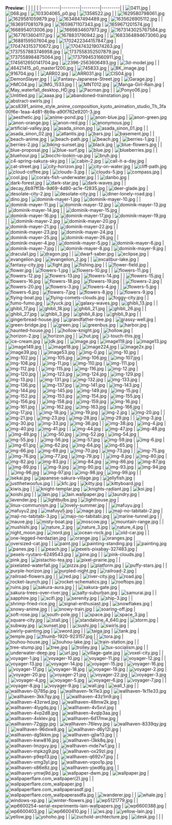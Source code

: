 **Preview:**
|  |  |  |  |
|---------|---------|---------|---------|
| ![0411.jpg](https://raw.githubusercontent.com/sansroot/wallpapers/master/0411.jpg) | ![068.jpg](https://raw.githubusercontent.com/sansroot/wallpapers/master/068.jpg) | ![103304065_p0.jpg](https://raw.githubusercontent.com/sansroot/wallpapers/master/103304065_p0.jpg) | ![1358522.jpg](https://raw.githubusercontent.com/sansroot/wallpapers/master/1358522.jpg) |
| ![1629580798061.jpg](https://raw.githubusercontent.com/sansroot/wallpapers/master/1629580798061.jpg) | ![1629581059879.jpg](https://raw.githubusercontent.com/sansroot/wallpapers/master/1629581059879.jpg) | ![1634847494489.jpg](https://raw.githubusercontent.com/sansroot/wallpapers/master/1634847494489.jpg) | ![1635626905112.jpg](https://raw.githubusercontent.com/sansroot/wallpapers/master/1635626905112.jpg) |
| ![1636917081079.jpg](https://raw.githubusercontent.com/sansroot/wallpapers/master/1636917081079.jpg) | ![1659671107343.jpg](https://raw.githubusercontent.com/sansroot/wallpapers/master/1659671107343.jpg) | ![1659671201574.jpg](https://raw.githubusercontent.com/sansroot/wallpapers/master/1659671201574.jpg) | ![1668954013006.jpg](https://raw.githubusercontent.com/sansroot/wallpapers/master/1668954013006.jpg) |
| ![1669834607973.jpg](https://raw.githubusercontent.com/sansroot/wallpapers/master/1669834607973.jpg) | ![1673143025767584.jpg](https://raw.githubusercontent.com/sansroot/wallpapers/master/1673143025767584.jpg) | ![1677613604117.jpg](https://raw.githubusercontent.com/sansroot/wallpapers/master/1677613604117.jpg) | ![1678831790942.jpg](https://raw.githubusercontent.com/sansroot/wallpapers/master/1678831790942.jpg) |
| ![1683364894673060.jpg](https://raw.githubusercontent.com/sansroot/wallpapers/master/1683364894673060.jpg) | ![1688159507604.jpg](https://raw.githubusercontent.com/sansroot/wallpapers/master/1688159507604.jpg) | ![1702422344157847.jpg](https://raw.githubusercontent.com/sansroot/wallpapers/master/1702422344157847.jpg) | ![1704743153710672.jpg](https://raw.githubusercontent.com/sansroot/wallpapers/master/1704743153710672.jpg) |
| ![1704743219074263.jpg](https://raw.githubusercontent.com/sansroot/wallpapers/master/1704743219074263.jpg) | ![1737557883746958.jpg](https://raw.githubusercontent.com/sansroot/wallpapers/master/1737557883746958.jpg) | ![1737558352507879.jpg](https://raw.githubusercontent.com/sansroot/wallpapers/master/1737558352507879.jpg) | ![1737558984875064.jpg](https://raw.githubusercontent.com/sansroot/wallpapers/master/1737558984875064.jpg) |
| ![1737994531660911.jpg](https://raw.githubusercontent.com/sansroot/wallpapers/master/1737994531660911.jpg) | ![1745612650141704.jpg](https://raw.githubusercontent.com/sansroot/wallpapers/master/1745612650141704.jpg) | ![2396-2563606493.jpg](https://raw.githubusercontent.com/sansroot/wallpapers/master/2396-2563606493.jpg) | ![3d-model.jpg](https://raw.githubusercontent.com/sansroot/wallpapers/master/3d-model.jpg) |
| ![46421415_p0_master1200.jpg](https://raw.githubusercontent.com/sansroot/wallpapers/master/46421415_p0_master1200.jpg) | ![745833.jpg](https://raw.githubusercontent.com/sansroot/wallpapers/master/745833.jpg) | ![8K_image.jpg](https://raw.githubusercontent.com/sansroot/wallpapers/master/8K_image.jpg) | ![916704.jpg](https://raw.githubusercontent.com/sansroot/wallpapers/master/916704.jpg) |
| ![ARR02.jpg](https://raw.githubusercontent.com/sansroot/wallpapers/master/ARR02.jpg) | ![ARR031.jpg](https://raw.githubusercontent.com/sansroot/wallpapers/master/ARR031.jpg) | ![CIS04.jpg](https://raw.githubusercontent.com/sansroot/wallpapers/master/CIS04.jpg) | ![DemonSlayer.jpg](https://raw.githubusercontent.com/sansroot/wallpapers/master/DemonSlayer.jpg) |
| ![Fantasy-Japanese-Street.jpg](https://raw.githubusercontent.com/sansroot/wallpapers/master/Fantasy-Japanese-Street.jpg) | ![Garage.jpg](https://raw.githubusercontent.com/sansroot/wallpapers/master/Garage.jpg) | ![HMC04.jpg](https://raw.githubusercontent.com/sansroot/wallpapers/master/HMC04.jpg) | ![IMG_1533.jpg](https://raw.githubusercontent.com/sansroot/wallpapers/master/IMG_1533.jpg) |
| ![MNT012.jpg](https://raw.githubusercontent.com/sansroot/wallpapers/master/MNT012.jpg) | ![Manga-Girl-Rain.jpg](https://raw.githubusercontent.com/sansroot/wallpapers/master/Manga-Girl-Rain.jpg) | ![May_waterfall_desktop_HD.jpg](https://raw.githubusercontent.com/sansroot/wallpapers/master/May_waterfall_desktop_HD.jpg) | ![Pacman.jpg](https://raw.githubusercontent.com/sansroot/wallpapers/master/Pacman.jpg) |
| ![Ponyo06.jpg](https://raw.githubusercontent.com/sansroot/wallpapers/master/Ponyo06.jpg) | ![Untitled.jpg](https://raw.githubusercontent.com/sansroot/wallpapers/master/Untitled.jpg) | ![aaaa.jpg](https://raw.githubusercontent.com/sansroot/wallpapers/master/aaaa.jpg) | ![abandoned-trainstation.jpg](https://raw.githubusercontent.com/sansroot/wallpapers/master/abandoned-trainstation.jpg) |
| ![abstract-swirls.jpg](https://raw.githubusercontent.com/sansroot/wallpapers/master/abstract-swirls.jpg) | ![acs8391_anime_style_anime_composition_kyoto_animation_studio_Th_3fa00f6e-1eaa-4d81-8b9a-a90f762e9201-3.jpg](https://raw.githubusercontent.com/sansroot/wallpapers/master/acs8391_anime_style_anime_composition_kyoto_animation_studio_Th_3fa00f6e-1eaa-4d81-8b9a-a90f762e9201-3.jpg) | ![aesthetic.jpg](https://raw.githubusercontent.com/sansroot/wallpapers/master/aesthetic.jpg) | ![anime-pond.jpg](https://raw.githubusercontent.com/sansroot/wallpapers/master/anime-pond.jpg) |
| ![anon-blue.jpg](https://raw.githubusercontent.com/sansroot/wallpapers/master/anon-blue.jpg) | ![anon-green.jpg](https://raw.githubusercontent.com/sansroot/wallpapers/master/anon-green.jpg) | ![anon-orange.jpg](https://raw.githubusercontent.com/sansroot/wallpapers/master/anon-orange.jpg) | ![anon-red.jpg](https://raw.githubusercontent.com/sansroot/wallpapers/master/anon-red.jpg) |
| ![anonymous.jpg](https://raw.githubusercontent.com/sansroot/wallpapers/master/anonymous.jpg) | ![artificial-valley.jpg](https://raw.githubusercontent.com/sansroot/wallpapers/master/artificial-valley.jpg) | ![asada_sinon.jpg](https://raw.githubusercontent.com/sansroot/wallpapers/master/asada_sinon.jpg) | ![asada_sinon_01.jpg](https://raw.githubusercontent.com/sansroot/wallpapers/master/asada_sinon_01.jpg) |
| ![asada_sinon_02.jpg](https://raw.githubusercontent.com/sansroot/wallpapers/master/asada_sinon_02.jpg) | ![atlantis.jpg](https://raw.githubusercontent.com/sansroot/wallpapers/master/atlantis.jpg) | ![bars.jpg](https://raw.githubusercontent.com/sansroot/wallpapers/master/bars.jpg) | ![basement.jpg](https://raw.githubusercontent.com/sansroot/wallpapers/master/basement.jpg) |
| ![beach-anime.jpg](https://raw.githubusercontent.com/sansroot/wallpapers/master/beach-anime.jpg) | ![beach-path.jpg](https://raw.githubusercontent.com/sansroot/wallpapers/master/beach-path.jpg) | ![beach.jpg](https://raw.githubusercontent.com/sansroot/wallpapers/master/beach.jpg) | ![berries-1.jpg](https://raw.githubusercontent.com/sansroot/wallpapers/master/berries-1.jpg) |
| ![berries-2.jpg](https://raw.githubusercontent.com/sansroot/wallpapers/master/berries-2.jpg) | ![biking-sunset.jpg](https://raw.githubusercontent.com/sansroot/wallpapers/master/biking-sunset.jpg) | ![black.jpg](https://raw.githubusercontent.com/sansroot/wallpapers/master/black.jpg) | ![blue-flowers.jpg](https://raw.githubusercontent.com/sansroot/wallpapers/master/blue-flowers.jpg) |
| ![blue-proposal.jpg](https://raw.githubusercontent.com/sansroot/wallpapers/master/blue-proposal.jpg) | ![blue-surf.jpg](https://raw.githubusercontent.com/sansroot/wallpapers/master/blue-surf.jpg) | ![blue.jpg](https://raw.githubusercontent.com/sansroot/wallpapers/master/blue.jpg) | ![blueberries.jpg](https://raw.githubusercontent.com/sansroot/wallpapers/master/blueberries.jpg) |
| ![bluehour.jpg](https://raw.githubusercontent.com/sansroot/wallpapers/master/bluehour.jpg) | ![bocchi-lookin-up.jpg](https://raw.githubusercontent.com/sansroot/wallpapers/master/bocchi-lookin-up.jpg) | ![bruh.jpg](https://raw.githubusercontent.com/sansroot/wallpapers/master/bruh.jpg) | ![c4-spring-sakura-sky.jpg](https://raw.githubusercontent.com/sansroot/wallpapers/master/c4-spring-sakura-sky.jpg) |
| ![cabin-2.jpg](https://raw.githubusercontent.com/sansroot/wallpapers/master/cabin-2.jpg) | ![call-it-a-day.jpg](https://raw.githubusercontent.com/sansroot/wallpapers/master/call-it-a-day.jpg) | ![cat-street.jpg](https://raw.githubusercontent.com/sansroot/wallpapers/master/cat-street.jpg) | ![city-horizon.jpg](https://raw.githubusercontent.com/sansroot/wallpapers/master/city-horizon.jpg) |
| ![city-on-water.jpg](https://raw.githubusercontent.com/sansroot/wallpapers/master/city-on-water.jpg) | ![cliff-path.jpg](https://raw.githubusercontent.com/sansroot/wallpapers/master/cliff-path.jpg) | ![cloud-coffee.jpg](https://raw.githubusercontent.com/sansroot/wallpapers/master/cloud-coffee.jpg) | ![clouds-3.jpg](https://raw.githubusercontent.com/sansroot/wallpapers/master/clouds-3.jpg) |
| ![clouds-5.jpg](https://raw.githubusercontent.com/sansroot/wallpapers/master/clouds-5.jpg) | ![compass.jpg](https://raw.githubusercontent.com/sansroot/wallpapers/master/compass.jpg) | ![cool.jpg](https://raw.githubusercontent.com/sansroot/wallpapers/master/cool.jpg) | ![corals-fish-underwater.jpg](https://raw.githubusercontent.com/sansroot/wallpapers/master/corals-fish-underwater.jpg) |
| ![danbo.jpg](https://raw.githubusercontent.com/sansroot/wallpapers/master/danbo.jpg) | ![dark-forest.jpg](https://raw.githubusercontent.com/sansroot/wallpapers/master/dark-forest.jpg) | ![dark-star.jpg](https://raw.githubusercontent.com/sansroot/wallpapers/master/dark-star.jpg) | ![dark-waves.jpg](https://raw.githubusercontent.com/sansroot/wallpapers/master/dark-waves.jpg) |
| ![decay_6b97ff3b-9d69-4d80-ac1e-f2835.jpg](https://raw.githubusercontent.com/sansroot/wallpapers/master/decay_6b97ff3b-9d69-4d80-ac1e-f2835.jpg) | ![deer-glade.jpg](https://raw.githubusercontent.com/sansroot/wallpapers/master/deer-glade.jpg) | ![desolate-city-2.jpg](https://raw.githubusercontent.com/sansroot/wallpapers/master/desolate-city-2.jpg) | ![desolate-city.jpg](https://raw.githubusercontent.com/sansroot/wallpapers/master/desolate-city.jpg) |
| ![diner-lonely-road.jpg](https://raw.githubusercontent.com/sansroot/wallpapers/master/diner-lonely-road.jpg) | ![dino.jpg](https://raw.githubusercontent.com/sansroot/wallpapers/master/dino.jpg) | ![dominik-mayer-1.jpg](https://raw.githubusercontent.com/sansroot/wallpapers/master/dominik-mayer-1.jpg) | ![dominik-mayer-10.jpg](https://raw.githubusercontent.com/sansroot/wallpapers/master/dominik-mayer-10.jpg) |
| ![dominik-mayer-11.jpg](https://raw.githubusercontent.com/sansroot/wallpapers/master/dominik-mayer-11.jpg) | ![dominik-mayer-12.jpg](https://raw.githubusercontent.com/sansroot/wallpapers/master/dominik-mayer-12.jpg) | ![dominik-mayer-13.jpg](https://raw.githubusercontent.com/sansroot/wallpapers/master/dominik-mayer-13.jpg) | ![dominik-mayer-14.jpg](https://raw.githubusercontent.com/sansroot/wallpapers/master/dominik-mayer-14.jpg) |
| ![dominik-mayer-15.jpg](https://raw.githubusercontent.com/sansroot/wallpapers/master/dominik-mayer-15.jpg) | ![dominik-mayer-16.jpg](https://raw.githubusercontent.com/sansroot/wallpapers/master/dominik-mayer-16.jpg) | ![dominik-mayer-17.jpg](https://raw.githubusercontent.com/sansroot/wallpapers/master/dominik-mayer-17.jpg) | ![dominik-mayer-19.jpg](https://raw.githubusercontent.com/sansroot/wallpapers/master/dominik-mayer-19.jpg) |
| ![dominik-mayer-2.jpg](https://raw.githubusercontent.com/sansroot/wallpapers/master/dominik-mayer-2.jpg) | ![dominik-mayer-20.jpg](https://raw.githubusercontent.com/sansroot/wallpapers/master/dominik-mayer-20.jpg) | ![dominik-mayer-21.jpg](https://raw.githubusercontent.com/sansroot/wallpapers/master/dominik-mayer-21.jpg) | ![dominik-mayer-22.jpg](https://raw.githubusercontent.com/sansroot/wallpapers/master/dominik-mayer-22.jpg) |
| ![dominik-mayer-23.jpg](https://raw.githubusercontent.com/sansroot/wallpapers/master/dominik-mayer-23.jpg) | ![dominik-mayer-24.jpg](https://raw.githubusercontent.com/sansroot/wallpapers/master/dominik-mayer-24.jpg) | ![dominik-mayer-25.jpg](https://raw.githubusercontent.com/sansroot/wallpapers/master/dominik-mayer-25.jpg) | ![dominik-mayer-26.jpg](https://raw.githubusercontent.com/sansroot/wallpapers/master/dominik-mayer-26.jpg) |
| ![dominik-mayer-4.jpg](https://raw.githubusercontent.com/sansroot/wallpapers/master/dominik-mayer-4.jpg) | ![dominik-mayer-5.jpg](https://raw.githubusercontent.com/sansroot/wallpapers/master/dominik-mayer-5.jpg) | ![dominik-mayer-6.jpg](https://raw.githubusercontent.com/sansroot/wallpapers/master/dominik-mayer-6.jpg) | ![dominik-mayer-7.jpg](https://raw.githubusercontent.com/sansroot/wallpapers/master/dominik-mayer-7.jpg) |
| ![dominik-mayer-8.jpg](https://raw.githubusercontent.com/sansroot/wallpapers/master/dominik-mayer-8.jpg) | ![dominik-mayer-9.jpg](https://raw.githubusercontent.com/sansroot/wallpapers/master/dominik-mayer-9.jpg) | ![dracula1.jpg](https://raw.githubusercontent.com/sansroot/wallpapers/master/dracula1.jpg) | ![dragon.jpg](https://raw.githubusercontent.com/sansroot/wallpapers/master/dragon.jpg) |
| ![dwarf-saber.jpg](https://raw.githubusercontent.com/sansroot/wallpapers/master/dwarf-saber.jpg) | ![eclipse.jpg](https://raw.githubusercontent.com/sansroot/wallpapers/master/eclipse.jpg) | ![evangelion.jpg](https://raw.githubusercontent.com/sansroot/wallpapers/master/evangelion.jpg) | ![evangelion_2.jpg](https://raw.githubusercontent.com/sansroot/wallpapers/master/evangelion_2.jpg) |
| ![excalibur-lake.jpg](https://raw.githubusercontent.com/sansroot/wallpapers/master/excalibur-lake.jpg) | ![fantasy-city.jpg](https://raw.githubusercontent.com/sansroot/wallpapers/master/fantasy-city.jpg) | ![fight.jpg](https://raw.githubusercontent.com/sansroot/wallpapers/master/fight.jpg) | ![fishing.jpg](https://raw.githubusercontent.com/sansroot/wallpapers/master/fishing.jpg) |
| ![flower-field.jpg](https://raw.githubusercontent.com/sansroot/wallpapers/master/flower-field.jpg) | ![flower.jpg](https://raw.githubusercontent.com/sansroot/wallpapers/master/flower.jpg) | ![flowers-1.jpg](https://raw.githubusercontent.com/sansroot/wallpapers/master/flowers-1.jpg) | ![flowers-10.jpg](https://raw.githubusercontent.com/sansroot/wallpapers/master/flowers-10.jpg) |
| ![flowers-11.jpg](https://raw.githubusercontent.com/sansroot/wallpapers/master/flowers-11.jpg) | ![flowers-12.jpg](https://raw.githubusercontent.com/sansroot/wallpapers/master/flowers-12.jpg) | ![flowers-13.jpg](https://raw.githubusercontent.com/sansroot/wallpapers/master/flowers-13.jpg) | ![flowers-14.jpg](https://raw.githubusercontent.com/sansroot/wallpapers/master/flowers-14.jpg) |
| ![flowers-15.jpg](https://raw.githubusercontent.com/sansroot/wallpapers/master/flowers-15.jpg) | ![flowers-16.jpg](https://raw.githubusercontent.com/sansroot/wallpapers/master/flowers-16.jpg) | ![flowers-18.jpg](https://raw.githubusercontent.com/sansroot/wallpapers/master/flowers-18.jpg) | ![flowers-19.jpg](https://raw.githubusercontent.com/sansroot/wallpapers/master/flowers-19.jpg) |
| ![flowers-2.jpg](https://raw.githubusercontent.com/sansroot/wallpapers/master/flowers-2.jpg) | ![flowers-20.jpg](https://raw.githubusercontent.com/sansroot/wallpapers/master/flowers-20.jpg) | ![flowers-3.jpg](https://raw.githubusercontent.com/sansroot/wallpapers/master/flowers-3.jpg) | ![flowers-4.jpg](https://raw.githubusercontent.com/sansroot/wallpapers/master/flowers-4.jpg) |
| ![flowers-5.jpg](https://raw.githubusercontent.com/sansroot/wallpapers/master/flowers-5.jpg) | ![flowers-6.jpg](https://raw.githubusercontent.com/sansroot/wallpapers/master/flowers-6.jpg) | ![flowers-7.jpg](https://raw.githubusercontent.com/sansroot/wallpapers/master/flowers-7.jpg) | ![flowers-8.jpg](https://raw.githubusercontent.com/sansroot/wallpapers/master/flowers-8.jpg) |
| ![flowers-9.jpg](https://raw.githubusercontent.com/sansroot/wallpapers/master/flowers-9.jpg) | ![flying-boat.jpg](https://raw.githubusercontent.com/sansroot/wallpapers/master/flying-boat.jpg) | ![flying-comets-clouds.jpg](https://raw.githubusercontent.com/sansroot/wallpapers/master/flying-comets-clouds.jpg) | ![foggy-city.jpg](https://raw.githubusercontent.com/sansroot/wallpapers/master/foggy-city.jpg) |
| ![fumo-fumo.jpg](https://raw.githubusercontent.com/sansroot/wallpapers/master/fumo-fumo.jpg) | ![fyuck.jpg](https://raw.githubusercontent.com/sansroot/wallpapers/master/fyuck.jpg) | ![galaxy-waves.jpg](https://raw.githubusercontent.com/sansroot/wallpapers/master/galaxy-waves.jpg) | ![ghibli_13.jpg](https://raw.githubusercontent.com/sansroot/wallpapers/master/ghibli_13.jpg) |
| ![ghibli_17.jpg](https://raw.githubusercontent.com/sansroot/wallpapers/master/ghibli_17.jpg) | ![ghibli_18.jpg](https://raw.githubusercontent.com/sansroot/wallpapers/master/ghibli_18.jpg) | ![ghibli_21.jpg](https://raw.githubusercontent.com/sansroot/wallpapers/master/ghibli_21.jpg) | ![ghibli_26.jpg](https://raw.githubusercontent.com/sansroot/wallpapers/master/ghibli_26.jpg) |
| ![ghibli_27.jpg](https://raw.githubusercontent.com/sansroot/wallpapers/master/ghibli_27.jpg) | ![ghibli_3.jpg](https://raw.githubusercontent.com/sansroot/wallpapers/master/ghibli_3.jpg) | ![ghibli_8.jpg](https://raw.githubusercontent.com/sansroot/wallpapers/master/ghibli_8.jpg) | ![ghibli_9.jpg](https://raw.githubusercontent.com/sansroot/wallpapers/master/ghibli_9.jpg) |
| ![gingerbread-house.jpg](https://raw.githubusercontent.com/sansroot/wallpapers/master/gingerbread-house.jpg) | ![grandfather-tree.jpg](https://raw.githubusercontent.com/sansroot/wallpapers/master/grandfather-tree.jpg) | ![grassy-well.jpg](https://raw.githubusercontent.com/sansroot/wallpapers/master/grassy-well.jpg) | ![green-bridge.jpg](https://raw.githubusercontent.com/sansroot/wallpapers/master/green-bridge.jpg) |
| ![green.jpg](https://raw.githubusercontent.com/sansroot/wallpapers/master/green.jpg) | ![greenbus.jpg](https://raw.githubusercontent.com/sansroot/wallpapers/master/greenbus.jpg) | ![harbor.jpg](https://raw.githubusercontent.com/sansroot/wallpapers/master/harbor.jpg) | ![haunted-house.jpg](https://raw.githubusercontent.com/sansroot/wallpapers/master/haunted-house.jpg) |
| ![hollow-knight.jpg](https://raw.githubusercontent.com/sansroot/wallpapers/master/hollow-knight.jpg) | ![hollow.jpg](https://raw.githubusercontent.com/sansroot/wallpapers/master/hollow.jpg) | ![horizon-2.jpg](https://raw.githubusercontent.com/sansroot/wallpapers/master/horizon-2.jpg) | ![horizon.jpg](https://raw.githubusercontent.com/sansroot/wallpapers/master/horizon.jpg) |
| ![hut.jpg](https://raw.githubusercontent.com/sansroot/wallpapers/master/hut.jpg) | ![i-touch-this.jpg](https://raw.githubusercontent.com/sansroot/wallpapers/master/i-touch-this.jpg) | ![ice-cream.jpg](https://raw.githubusercontent.com/sansroot/wallpapers/master/ice-cream.jpg) | ![idk.jpg](https://raw.githubusercontent.com/sansroot/wallpapers/master/idk.jpg) |
| ![image.jpg](https://raw.githubusercontent.com/sansroot/wallpapers/master/image.jpg) | ![image119.jpg](https://raw.githubusercontent.com/sansroot/wallpapers/master/image119.jpg) | ![image13.jpg](https://raw.githubusercontent.com/sansroot/wallpapers/master/image13.jpg) | ![image149.jpg](https://raw.githubusercontent.com/sansroot/wallpapers/master/image149.jpg) |
| ![image18.jpg](https://raw.githubusercontent.com/sansroot/wallpapers/master/image18.jpg) | ![image224.jpg](https://raw.githubusercontent.com/sansroot/wallpapers/master/image224.jpg) | ![image2x.jpg](https://raw.githubusercontent.com/sansroot/wallpapers/master/image2x.jpg) | ![image39.jpg](https://raw.githubusercontent.com/sansroot/wallpapers/master/image39.jpg) |
| ![image53.jpg](https://raw.githubusercontent.com/sansroot/wallpapers/master/image53.jpg) | ![img-0.jpg](https://raw.githubusercontent.com/sansroot/wallpapers/master/img-0.jpg) | ![img-10.jpg](https://raw.githubusercontent.com/sansroot/wallpapers/master/img-10.jpg) | ![img-102.jpg](https://raw.githubusercontent.com/sansroot/wallpapers/master/img-102.jpg) |
| ![img-105.jpg](https://raw.githubusercontent.com/sansroot/wallpapers/master/img-105.jpg) | ![img-106.jpg](https://raw.githubusercontent.com/sansroot/wallpapers/master/img-106.jpg) | ![img-107.jpg](https://raw.githubusercontent.com/sansroot/wallpapers/master/img-107.jpg) | ![img-108.jpg](https://raw.githubusercontent.com/sansroot/wallpapers/master/img-108.jpg) |
| ![img-11.jpg](https://raw.githubusercontent.com/sansroot/wallpapers/master/img-11.jpg) | ![img-110.jpg](https://raw.githubusercontent.com/sansroot/wallpapers/master/img-110.jpg) | ![img-111.jpg](https://raw.githubusercontent.com/sansroot/wallpapers/master/img-111.jpg) | ![img-112.jpg](https://raw.githubusercontent.com/sansroot/wallpapers/master/img-112.jpg) |
| ![img-115.jpg](https://raw.githubusercontent.com/sansroot/wallpapers/master/img-115.jpg) | ![img-116.jpg](https://raw.githubusercontent.com/sansroot/wallpapers/master/img-116.jpg) | ![img-12.jpg](https://raw.githubusercontent.com/sansroot/wallpapers/master/img-12.jpg) | ![img-120.jpg](https://raw.githubusercontent.com/sansroot/wallpapers/master/img-120.jpg) |
| ![img-123.jpg](https://raw.githubusercontent.com/sansroot/wallpapers/master/img-123.jpg) | ![img-124.jpg](https://raw.githubusercontent.com/sansroot/wallpapers/master/img-124.jpg) | ![img-129.jpg](https://raw.githubusercontent.com/sansroot/wallpapers/master/img-129.jpg) | ![img-13.jpg](https://raw.githubusercontent.com/sansroot/wallpapers/master/img-13.jpg) |
| ![img-131.jpg](https://raw.githubusercontent.com/sansroot/wallpapers/master/img-131.jpg) | ![img-132.jpg](https://raw.githubusercontent.com/sansroot/wallpapers/master/img-132.jpg) | ![img-133.jpg](https://raw.githubusercontent.com/sansroot/wallpapers/master/img-133.jpg) | ![img-136.jpg](https://raw.githubusercontent.com/sansroot/wallpapers/master/img-136.jpg) |
| ![img-137.jpg](https://raw.githubusercontent.com/sansroot/wallpapers/master/img-137.jpg) | ![img-141.jpg](https://raw.githubusercontent.com/sansroot/wallpapers/master/img-141.jpg) | ![img-143.jpg](https://raw.githubusercontent.com/sansroot/wallpapers/master/img-143.jpg) | ![img-144.jpg](https://raw.githubusercontent.com/sansroot/wallpapers/master/img-144.jpg) |
| ![img-145.jpg](https://raw.githubusercontent.com/sansroot/wallpapers/master/img-145.jpg) | ![img-149.jpg](https://raw.githubusercontent.com/sansroot/wallpapers/master/img-149.jpg) | ![img-15.jpg](https://raw.githubusercontent.com/sansroot/wallpapers/master/img-15.jpg) | ![img-152.jpg](https://raw.githubusercontent.com/sansroot/wallpapers/master/img-152.jpg) |
| ![img-153.jpg](https://raw.githubusercontent.com/sansroot/wallpapers/master/img-153.jpg) | ![img-154.jpg](https://raw.githubusercontent.com/sansroot/wallpapers/master/img-154.jpg) | ![img-155.jpg](https://raw.githubusercontent.com/sansroot/wallpapers/master/img-155.jpg) | ![img-156.jpg](https://raw.githubusercontent.com/sansroot/wallpapers/master/img-156.jpg) |
| ![img-158.jpg](https://raw.githubusercontent.com/sansroot/wallpapers/master/img-158.jpg) | ![img-159.jpg](https://raw.githubusercontent.com/sansroot/wallpapers/master/img-159.jpg) | ![img-16.jpg](https://raw.githubusercontent.com/sansroot/wallpapers/master/img-16.jpg) | ![img-161.jpg](https://raw.githubusercontent.com/sansroot/wallpapers/master/img-161.jpg) |
| ![img-162.jpg](https://raw.githubusercontent.com/sansroot/wallpapers/master/img-162.jpg) | ![img-163.jpg](https://raw.githubusercontent.com/sansroot/wallpapers/master/img-163.jpg) | ![img-166.jpg](https://raw.githubusercontent.com/sansroot/wallpapers/master/img-166.jpg) | ![img-17.jpg](https://raw.githubusercontent.com/sansroot/wallpapers/master/img-17.jpg) |
| ![img-18.jpg](https://raw.githubusercontent.com/sansroot/wallpapers/master/img-18.jpg) | ![img-19.jpg](https://raw.githubusercontent.com/sansroot/wallpapers/master/img-19.jpg) | ![img-2.jpg](https://raw.githubusercontent.com/sansroot/wallpapers/master/img-2.jpg) | ![img-20.jpg](https://raw.githubusercontent.com/sansroot/wallpapers/master/img-20.jpg) |
| ![img-21.jpg](https://raw.githubusercontent.com/sansroot/wallpapers/master/img-21.jpg) | ![img-23.jpg](https://raw.githubusercontent.com/sansroot/wallpapers/master/img-23.jpg) | ![img-28.jpg](https://raw.githubusercontent.com/sansroot/wallpapers/master/img-28.jpg) | ![img-29.jpg](https://raw.githubusercontent.com/sansroot/wallpapers/master/img-29.jpg) |
| ![img-3.jpg](https://raw.githubusercontent.com/sansroot/wallpapers/master/img-3.jpg) | ![img-30.jpg](https://raw.githubusercontent.com/sansroot/wallpapers/master/img-30.jpg) | ![img-33.jpg](https://raw.githubusercontent.com/sansroot/wallpapers/master/img-33.jpg) | ![img-36.jpg](https://raw.githubusercontent.com/sansroot/wallpapers/master/img-36.jpg) |
| ![img-38.jpg](https://raw.githubusercontent.com/sansroot/wallpapers/master/img-38.jpg) | ![img-4.jpg](https://raw.githubusercontent.com/sansroot/wallpapers/master/img-4.jpg) | ![img-40.jpg](https://raw.githubusercontent.com/sansroot/wallpapers/master/img-40.jpg) | ![img-41.jpg](https://raw.githubusercontent.com/sansroot/wallpapers/master/img-41.jpg) |
| ![img-44.jpg](https://raw.githubusercontent.com/sansroot/wallpapers/master/img-44.jpg) | ![img-47.jpg](https://raw.githubusercontent.com/sansroot/wallpapers/master/img-47.jpg) | ![img-48.jpg](https://raw.githubusercontent.com/sansroot/wallpapers/master/img-48.jpg) | ![img-49.jpg](https://raw.githubusercontent.com/sansroot/wallpapers/master/img-49.jpg) |
| ![img-50.jpg](https://raw.githubusercontent.com/sansroot/wallpapers/master/img-50.jpg) | ![img-52.jpg](https://raw.githubusercontent.com/sansroot/wallpapers/master/img-52.jpg) | ![img-54.jpg](https://raw.githubusercontent.com/sansroot/wallpapers/master/img-54.jpg) | ![img-55.jpg](https://raw.githubusercontent.com/sansroot/wallpapers/master/img-55.jpg) |
| ![img-56.jpg](https://raw.githubusercontent.com/sansroot/wallpapers/master/img-56.jpg) | ![img-57.jpg](https://raw.githubusercontent.com/sansroot/wallpapers/master/img-57.jpg) | ![img-59.jpg](https://raw.githubusercontent.com/sansroot/wallpapers/master/img-59.jpg) | ![img-6.jpg](https://raw.githubusercontent.com/sansroot/wallpapers/master/img-6.jpg) |
| ![img-61.jpg](https://raw.githubusercontent.com/sansroot/wallpapers/master/img-61.jpg) | ![img-62.jpg](https://raw.githubusercontent.com/sansroot/wallpapers/master/img-62.jpg) | ![img-64.jpg](https://raw.githubusercontent.com/sansroot/wallpapers/master/img-64.jpg) | ![img-65.jpg](https://raw.githubusercontent.com/sansroot/wallpapers/master/img-65.jpg) |
| ![img-66.jpg](https://raw.githubusercontent.com/sansroot/wallpapers/master/img-66.jpg) | ![img-69.jpg](https://raw.githubusercontent.com/sansroot/wallpapers/master/img-69.jpg) | ![img-70.jpg](https://raw.githubusercontent.com/sansroot/wallpapers/master/img-70.jpg) | ![img-73.jpg](https://raw.githubusercontent.com/sansroot/wallpapers/master/img-73.jpg) |
| ![img-75.jpg](https://raw.githubusercontent.com/sansroot/wallpapers/master/img-75.jpg) | ![img-76.jpg](https://raw.githubusercontent.com/sansroot/wallpapers/master/img-76.jpg) | ![img-77.jpg](https://raw.githubusercontent.com/sansroot/wallpapers/master/img-77.jpg) | ![img-79.jpg](https://raw.githubusercontent.com/sansroot/wallpapers/master/img-79.jpg) |
| ![img-8.jpg](https://raw.githubusercontent.com/sansroot/wallpapers/master/img-8.jpg) | ![img-80.jpg](https://raw.githubusercontent.com/sansroot/wallpapers/master/img-80.jpg) | ![img-82.jpg](https://raw.githubusercontent.com/sansroot/wallpapers/master/img-82.jpg) | ![img-83.jpg](https://raw.githubusercontent.com/sansroot/wallpapers/master/img-83.jpg) |
| ![img-84.jpg](https://raw.githubusercontent.com/sansroot/wallpapers/master/img-84.jpg) | ![img-86.jpg](https://raw.githubusercontent.com/sansroot/wallpapers/master/img-86.jpg) | ![img-87.jpg](https://raw.githubusercontent.com/sansroot/wallpapers/master/img-87.jpg) | ![img-89.jpg](https://raw.githubusercontent.com/sansroot/wallpapers/master/img-89.jpg) |
| ![img-9.jpg](https://raw.githubusercontent.com/sansroot/wallpapers/master/img-9.jpg) | ![img-90.jpg](https://raw.githubusercontent.com/sansroot/wallpapers/master/img-90.jpg) | ![img-93.jpg](https://raw.githubusercontent.com/sansroot/wallpapers/master/img-93.jpg) | ![img-94.jpg](https://raw.githubusercontent.com/sansroot/wallpapers/master/img-94.jpg) |
| ![img-96.jpg](https://raw.githubusercontent.com/sansroot/wallpapers/master/img-96.jpg) | ![img-97.jpg](https://raw.githubusercontent.com/sansroot/wallpapers/master/img-97.jpg) | ![img-98.jpg](https://raw.githubusercontent.com/sansroot/wallpapers/master/img-98.jpg) | ![img-99.jpg](https://raw.githubusercontent.com/sansroot/wallpapers/master/img-99.jpg) |
| ![isekai.jpg](https://raw.githubusercontent.com/sansroot/wallpapers/master/isekai.jpg) | ![japanese-sakura-village.jpg](https://raw.githubusercontent.com/sansroot/wallpapers/master/japanese-sakura-village.jpg) | ![jellyfish.jpg](https://raw.githubusercontent.com/sansroot/wallpapers/master/jellyfish.jpg) | ![justthetwoofus.jpg](https://raw.githubusercontent.com/sansroot/wallpapers/master/justthetwoofus.jpg) |
| ![kfc.jpg](https://raw.githubusercontent.com/sansroot/wallpapers/master/kfc.jpg) | ![kitty.jpg](https://raw.githubusercontent.com/sansroot/wallpapers/master/kitty.jpg) | ![kittyboard.jpg](https://raw.githubusercontent.com/sansroot/wallpapers/master/kittyboard.jpg) | ![kiwis.jpg](https://raw.githubusercontent.com/sansroot/wallpapers/master/kiwis.jpg) |
| ![knight-templar.jpg](https://raw.githubusercontent.com/sansroot/wallpapers/master/knight-templar.jpg) | ![knights-radiant.jpg](https://raw.githubusercontent.com/sansroot/wallpapers/master/knights-radiant.jpg) | ![koi.jpg](https://raw.githubusercontent.com/sansroot/wallpapers/master/koi.jpg) | ![koishi.jpg](https://raw.githubusercontent.com/sansroot/wallpapers/master/koishi.jpg) |
| ![lain.jpg](https://raw.githubusercontent.com/sansroot/wallpapers/master/lain.jpg) | ![lain.wallpaper.jpg](https://raw.githubusercontent.com/sansroot/wallpapers/master/lain.wallpaper.jpg) | ![laundry.jpg](https://raw.githubusercontent.com/sansroot/wallpapers/master/laundry.jpg) | ![lavender.jpg](https://raw.githubusercontent.com/sansroot/wallpapers/master/lavender.jpg) |
| ![lightbulbs.jpg](https://raw.githubusercontent.com/sansroot/wallpapers/master/lightbulbs.jpg) | ![lighthouse.jpg](https://raw.githubusercontent.com/sansroot/wallpapers/master/lighthouse.jpg) | ![linux-communism.jpg](https://raw.githubusercontent.com/sansroot/wallpapers/master/linux-communism.jpg) | ![lovely-summer.jpg](https://raw.githubusercontent.com/sansroot/wallpapers/master/lovely-summer.jpg) |
| ![mafuyu.jpg](https://raw.githubusercontent.com/sansroot/wallpapers/master/mafuyu.jpg) | ![mafuyu2.jpg](https://raw.githubusercontent.com/sansroot/wallpapers/master/mafuyu2.jpg) | ![mafuyu5.jpg](https://raw.githubusercontent.com/sansroot/wallpapers/master/mafuyu5.jpg) | ![mage.jpg](https://raw.githubusercontent.com/sansroot/wallpapers/master/mage.jpg) |
| ![maji-no-tabitabi-2.jpg](https://raw.githubusercontent.com/sansroot/wallpapers/master/maji-no-tabitabi-2.jpg) | ![maji-no-tabitabi-3.jpg](https://raw.githubusercontent.com/sansroot/wallpapers/master/maji-no-tabitabi-3.jpg) | ![majo-no-tabitabi.jpg](https://raw.githubusercontent.com/sansroot/wallpapers/master/majo-no-tabitabi.jpg) | ![marine-tunnel.jpg](https://raw.githubusercontent.com/sansroot/wallpapers/master/marine-tunnel.jpg) |
| ![mauve.jpg](https://raw.githubusercontent.com/sansroot/wallpapers/master/mauve.jpg) | ![misty-boat.jpg](https://raw.githubusercontent.com/sansroot/wallpapers/master/misty-boat.jpg) | ![moscow.jpg](https://raw.githubusercontent.com/sansroot/wallpapers/master/moscow.jpg) | ![mountain-range.jpg](https://raw.githubusercontent.com/sansroot/wallpapers/master/mountain-range.jpg) |
| ![mushishi.jpg](https://raw.githubusercontent.com/sansroot/wallpapers/master/mushishi.jpg) | ![nature_2.jpg](https://raw.githubusercontent.com/sansroot/wallpapers/master/nature_2.jpg) | ![nature_3.jpg](https://raw.githubusercontent.com/sansroot/wallpapers/master/nature_3.jpg) | ![nature_4.jpg](https://raw.githubusercontent.com/sansroot/wallpapers/master/nature_4.jpg) |
| ![night_moon.jpg](https://raw.githubusercontent.com/sansroot/wallpapers/master/night_moon.jpg) | ![nord.jpg](https://raw.githubusercontent.com/sansroot/wallpapers/master/nord.jpg) | ![ocean-rock.jpg](https://raw.githubusercontent.com/sansroot/wallpapers/master/ocean-rock.jpg) | ![old-car.jpg](https://raw.githubusercontent.com/sansroot/wallpapers/master/old-car.jpg) |
| ![one-legged-herdazian.jpg](https://raw.githubusercontent.com/sansroot/wallpapers/master/one-legged-herdazian.jpg) | ![orange.jpg](https://raw.githubusercontent.com/sansroot/wallpapers/master/orange.jpg) | ![oranges.jpg](https://raw.githubusercontent.com/sansroot/wallpapers/master/oranges.jpg) | ![oversized-cat.jpg](https://raw.githubusercontent.com/sansroot/wallpapers/master/oversized-cat.jpg) |
| ![paint.jpg](https://raw.githubusercontent.com/sansroot/wallpapers/master/paint.jpg) | ![painting-standing.jpg](https://raw.githubusercontent.com/sansroot/wallpapers/master/painting-standing.jpg) | ![painting.jpg](https://raw.githubusercontent.com/sansroot/wallpapers/master/painting.jpg) | ![panes.jpg](https://raw.githubusercontent.com/sansroot/wallpapers/master/panes.jpg) |
| ![peach.jpg](https://raw.githubusercontent.com/sansroot/wallpapers/master/peach.jpg) | ![pexels-pixabay-327483.jpg](https://raw.githubusercontent.com/sansroot/wallpapers/master/pexels-pixabay-327483.jpg) | ![pexels-ryutaro-6249543.jpg](https://raw.githubusercontent.com/sansroot/wallpapers/master/pexels-ryutaro-6249543.jpg) | ![pine.jpg](https://raw.githubusercontent.com/sansroot/wallpapers/master/pine.jpg) |
| ![pink-clouds.jpg](https://raw.githubusercontent.com/sansroot/wallpapers/master/pink-clouds.jpg) | ![pink.jpg](https://raw.githubusercontent.com/sansroot/wallpapers/master/pink.jpg) | ![pistachio-tea.jpg](https://raw.githubusercontent.com/sansroot/wallpapers/master/pistachio-tea.jpg) | ![pixel-prairie.jpg](https://raw.githubusercontent.com/sansroot/wallpapers/master/pixel-prairie.jpg) |
| ![pixelated-waterfall.jpg](https://raw.githubusercontent.com/sansroot/wallpapers/master/pixelated-waterfall.jpg) | ![pizza.jpg](https://raw.githubusercontent.com/sansroot/wallpapers/master/pizza.jpg) | ![platform.jpg](https://raw.githubusercontent.com/sansroot/wallpapers/master/platform.jpg) | ![puffy-stars.jpg](https://raw.githubusercontent.com/sansroot/wallpapers/master/puffy-stars.jpg) |
| ![purple-horizon.jpg](https://raw.githubusercontent.com/sansroot/wallpapers/master/purple-horizon.jpg) | ![purpled-night.jpg](https://raw.githubusercontent.com/sansroot/wallpapers/master/purpled-night.jpg) | ![railroad-2.jpg](https://raw.githubusercontent.com/sansroot/wallpapers/master/railroad-2.jpg) | ![railroad-flowers.jpg](https://raw.githubusercontent.com/sansroot/wallpapers/master/railroad-flowers.jpg) |
| ![red.jpg](https://raw.githubusercontent.com/sansroot/wallpapers/master/red.jpg) | ![river-city.jpg](https://raw.githubusercontent.com/sansroot/wallpapers/master/river-city.jpg) | ![road.jpg](https://raw.githubusercontent.com/sansroot/wallpapers/master/road.jpg) | ![rocket-launch.jpg](https://raw.githubusercontent.com/sansroot/wallpapers/master/rocket-launch.jpg) |
| ![rocket-schematics.jpg](https://raw.githubusercontent.com/sansroot/wallpapers/master/rocket-schematics.jpg) | ![rooftops.jpg](https://raw.githubusercontent.com/sansroot/wallpapers/master/rooftops.jpg) | ![ruins.jpg](https://raw.githubusercontent.com/sansroot/wallpapers/master/ruins.jpg) | ![sakura-aura.jpg](https://raw.githubusercontent.com/sansroot/wallpapers/master/sakura-aura.jpg) |
| ![sakura-gate.jpg](https://raw.githubusercontent.com/sansroot/wallpapers/master/sakura-gate.jpg) | ![sakura-trees-over-river.jpg](https://raw.githubusercontent.com/sansroot/wallpapers/master/sakura-trees-over-river.jpg) | ![salty-suburban.jpg](https://raw.githubusercontent.com/sansroot/wallpapers/master/salty-suburban.jpg) | ![samurai.jpg](https://raw.githubusercontent.com/sansroot/wallpapers/master/samurai.jpg) |
| ![sapphire.jpg](https://raw.githubusercontent.com/sansroot/wallpapers/master/sapphire.jpg) | ![scifi.jpg](https://raw.githubusercontent.com/sansroot/wallpapers/master/scifi.jpg) | ![serenity.jpg](https://raw.githubusercontent.com/sansroot/wallpapers/master/serenity.jpg) | ![ship-3.jpg](https://raw.githubusercontent.com/sansroot/wallpapers/master/ship-3.jpg) |
| ![shrimp-fried-rice.jpg](https://raw.githubusercontent.com/sansroot/wallpapers/master/shrimp-fried-rice.jpg) | ![signal-enthusiast.jpg](https://raw.githubusercontent.com/sansroot/wallpapers/master/signal-enthusiast.jpg) | ![snowflakes.jpg](https://raw.githubusercontent.com/sansroot/wallpapers/master/snowflakes.jpg) | ![snowy-anime.jpg](https://raw.githubusercontent.com/sansroot/wallpapers/master/snowy-anime.jpg) |
| ![snowy-train.jpg](https://raw.githubusercontent.com/sansroot/wallpapers/master/snowy-train.jpg) | ![soaring-off.jpg](https://raw.githubusercontent.com/sansroot/wallpapers/master/soaring-off.jpg) | ![soft-rose.jpg](https://raw.githubusercontent.com/sansroot/wallpapers/master/soft-rose.jpg) | ![south-pole.jpg](https://raw.githubusercontent.com/sansroot/wallpapers/master/south-pole.jpg) |
| ![space.jpg](https://raw.githubusercontent.com/sansroot/wallpapers/master/space.jpg) | ![space_3.jpg](https://raw.githubusercontent.com/sansroot/wallpapers/master/space_3.jpg) | ![square-city.jpg](https://raw.githubusercontent.com/sansroot/wallpapers/master/square-city.jpg) | ![stall.jpg](https://raw.githubusercontent.com/sansroot/wallpapers/master/stall.jpg) |
| ![standalone_4_640.jpg](https://raw.githubusercontent.com/sansroot/wallpapers/master/standalone_4_640.jpg) | ![storm.jpg](https://raw.githubusercontent.com/sansroot/wallpapers/master/storm.jpg) | ![subway.jpg](https://raw.githubusercontent.com/sansroot/wallpapers/master/subway.jpg) | ![sunset.jpg](https://raw.githubusercontent.com/sansroot/wallpapers/master/sunset.jpg) |
| ![sushi.jpg](https://raw.githubusercontent.com/sansroot/wallpapers/master/sushi.jpg) | ![swirls.jpg](https://raw.githubusercontent.com/sansroot/wallpapers/master/swirls.jpg) | ![swirly-painting.jpg](https://raw.githubusercontent.com/sansroot/wallpapers/master/swirly-painting.jpg) | ![sword.jpg](https://raw.githubusercontent.com/sansroot/wallpapers/master/sword.jpg) |
| ![taiga.jpg](https://raw.githubusercontent.com/sansroot/wallpapers/master/taiga.jpg) | ![tank.jpg](https://raw.githubusercontent.com/sansroot/wallpapers/master/tank.jpg) | ![temple.jpg](https://raw.githubusercontent.com/sansroot/wallpapers/master/temple.jpg) | ![thumb-1920-923157.jpg](https://raw.githubusercontent.com/sansroot/wallpapers/master/thumb-1920-923157.jpg) |
| ![tora.jpg](https://raw.githubusercontent.com/sansroot/wallpapers/master/tora.jpg) | ![touhou-house.jpg](https://raw.githubusercontent.com/sansroot/wallpapers/master/touhou-house.jpg) | ![touhou-lake.jpg](https://raw.githubusercontent.com/sansroot/wallpapers/master/touhou-lake.jpg) | ![train-station.jpg](https://raw.githubusercontent.com/sansroot/wallpapers/master/train-station.jpg) |
| ![tree-stump.jpg](https://raw.githubusercontent.com/sansroot/wallpapers/master/tree-stump.jpg) | ![tree.jpg](https://raw.githubusercontent.com/sansroot/wallpapers/master/tree.jpg) | ![trolley.jpg](https://raw.githubusercontent.com/sansroot/wallpapers/master/trolley.jpg) | ![tux-socialism.jpg](https://raw.githubusercontent.com/sansroot/wallpapers/master/tux-socialism.jpg) |
| ![underwater-deep.jpg](https://raw.githubusercontent.com/sansroot/wallpapers/master/underwater-deep.jpg) | ![url.jpg](https://raw.githubusercontent.com/sansroot/wallpapers/master/url.jpg) | ![village-gate.jpg](https://raw.githubusercontent.com/sansroot/wallpapers/master/village-gate.jpg) | ![voxel-city.jpg](https://raw.githubusercontent.com/sansroot/wallpapers/master/voxel-city.jpg) |
| ![voyager-1.jpg](https://raw.githubusercontent.com/sansroot/wallpapers/master/voyager-1.jpg) | ![voyager-10.jpg](https://raw.githubusercontent.com/sansroot/wallpapers/master/voyager-10.jpg) | ![voyager-11.jpg](https://raw.githubusercontent.com/sansroot/wallpapers/master/voyager-11.jpg) | ![voyager-12.jpg](https://raw.githubusercontent.com/sansroot/wallpapers/master/voyager-12.jpg) |
| ![voyager-13.jpg](https://raw.githubusercontent.com/sansroot/wallpapers/master/voyager-13.jpg) | ![voyager-14.jpg](https://raw.githubusercontent.com/sansroot/wallpapers/master/voyager-14.jpg) | ![voyager-15.jpg](https://raw.githubusercontent.com/sansroot/wallpapers/master/voyager-15.jpg) | ![voyager-16.jpg](https://raw.githubusercontent.com/sansroot/wallpapers/master/voyager-16.jpg) |
| ![voyager-17.jpg](https://raw.githubusercontent.com/sansroot/wallpapers/master/voyager-17.jpg) | ![voyager-18.jpg](https://raw.githubusercontent.com/sansroot/wallpapers/master/voyager-18.jpg) | ![voyager-19.jpg](https://raw.githubusercontent.com/sansroot/wallpapers/master/voyager-19.jpg) | ![voyager-2.jpg](https://raw.githubusercontent.com/sansroot/wallpapers/master/voyager-2.jpg) |
| ![voyager-20.jpg](https://raw.githubusercontent.com/sansroot/wallpapers/master/voyager-20.jpg) | ![voyager-21.jpg](https://raw.githubusercontent.com/sansroot/wallpapers/master/voyager-21.jpg) | ![voyager-22.jpg](https://raw.githubusercontent.com/sansroot/wallpapers/master/voyager-22.jpg) | ![voyager-3.jpg](https://raw.githubusercontent.com/sansroot/wallpapers/master/voyager-3.jpg) |
| ![voyager-4.jpg](https://raw.githubusercontent.com/sansroot/wallpapers/master/voyager-4.jpg) | ![voyager-5.jpg](https://raw.githubusercontent.com/sansroot/wallpapers/master/voyager-5.jpg) | ![voyager-6.jpg](https://raw.githubusercontent.com/sansroot/wallpapers/master/voyager-6.jpg) | ![voyager-7.jpg](https://raw.githubusercontent.com/sansroot/wallpapers/master/voyager-7.jpg) |
| ![voyager-8.jpg](https://raw.githubusercontent.com/sansroot/wallpapers/master/voyager-8.jpg) | ![voyager-9.jpg](https://raw.githubusercontent.com/sansroot/wallpapers/master/voyager-9.jpg) | ![wall.jpg](https://raw.githubusercontent.com/sansroot/wallpapers/master/wall.jpg) | ![wall_1.jpg](https://raw.githubusercontent.com/sansroot/wallpapers/master/wall_1.jpg) |
| ![wallhaven-0j785p.jpg](https://raw.githubusercontent.com/sansroot/wallpapers/master/wallhaven-0j785p.jpg) | ![wallhaven-1k11e3.jpg](https://raw.githubusercontent.com/sansroot/wallpapers/master/wallhaven-1k11e3.jpg) | ![wallhaven-1k11e33.jpg](https://raw.githubusercontent.com/sansroot/wallpapers/master/wallhaven-1k11e33.jpg) | ![wallhaven-3kk7qy.jpg](https://raw.githubusercontent.com/sansroot/wallpapers/master/wallhaven-3kk7qy.jpg) |
| ![wallhaven-43z1m9.jpg](https://raw.githubusercontent.com/sansroot/wallpapers/master/wallhaven-43z1m9.jpg) | ![wallhaven-43zrwd.jpg](https://raw.githubusercontent.com/sansroot/wallpapers/master/wallhaven-43zrwd.jpg) | ![wallhaven-48mw2k.jpg](https://raw.githubusercontent.com/sansroot/wallpapers/master/wallhaven-48mw2k.jpg) | ![wallhaven-4lygdq.jpg](https://raw.githubusercontent.com/sansroot/wallpapers/master/wallhaven-4lygdq.jpg) |
| ![wallhaven-4v5xvl.jpg](https://raw.githubusercontent.com/sansroot/wallpapers/master/wallhaven-4v5xvl.jpg) | ![wallhaven-4vp2d8.jpg](https://raw.githubusercontent.com/sansroot/wallpapers/master/wallhaven-4vp2d8.jpg) | ![wallhaven-4vqlp3aa.jpg](https://raw.githubusercontent.com/sansroot/wallpapers/master/wallhaven-4vqlp3aa.jpg) | ![wallhaven-4xklev.jpg](https://raw.githubusercontent.com/sansroot/wallpapers/master/wallhaven-4xklev.jpg) |
| ![wallhaven-6d17mw.jpg](https://raw.githubusercontent.com/sansroot/wallpapers/master/wallhaven-6d17mw.jpg) | ![wallhaven-72gjgy.jpg](https://raw.githubusercontent.com/sansroot/wallpapers/master/wallhaven-72gjgy.jpg) | ![wallhaven-76levy.jpg](https://raw.githubusercontent.com/sansroot/wallpapers/master/wallhaven-76levy.jpg) | ![wallhaven-8339qy.jpg](https://raw.githubusercontent.com/sansroot/wallpapers/master/wallhaven-8339qy.jpg) |
| ![wallhaven-96dxw8.jpg](https://raw.githubusercontent.com/sansroot/wallpapers/master/wallhaven-96dxw8.jpg) | ![wallhaven-d6y12l.jpg](https://raw.githubusercontent.com/sansroot/wallpapers/master/wallhaven-d6y12l.jpg) | ![wallhaven-dg5kkm.jpg](https://raw.githubusercontent.com/sansroot/wallpapers/master/wallhaven-dg5kkm.jpg) | ![wallhaven-gjlw13.jpg](https://raw.githubusercontent.com/sansroot/wallpapers/master/wallhaven-gjlw13.jpg) |
| ![wallhaven-kww816.jpg](https://raw.githubusercontent.com/sansroot/wallpapers/master/wallhaven-kww816.jpg) | ![wallhaven-l3kk8q.jpg](https://raw.githubusercontent.com/sansroot/wallpapers/master/wallhaven-l3kk8q.jpg) | ![wallhaven-lmzgvy.jpg](https://raw.githubusercontent.com/sansroot/wallpapers/master/wallhaven-lmzgvy.jpg) | ![wallhaven-mde7w1.jpg](https://raw.githubusercontent.com/sansroot/wallpapers/master/wallhaven-mde7w1.jpg) |
| ![wallhaven-mpkzg9.jpg](https://raw.githubusercontent.com/sansroot/wallpapers/master/wallhaven-mpkzg9.jpg) | ![wallhaven-ox29zl.jpg](https://raw.githubusercontent.com/sansroot/wallpapers/master/wallhaven-ox29zl.jpg) | ![wallhaven-p9ep13.jpg](https://raw.githubusercontent.com/sansroot/wallpapers/master/wallhaven-p9ep13.jpg) | ![wallhaven-q692v7.jpg](https://raw.githubusercontent.com/sansroot/wallpapers/master/wallhaven-q692v7.jpg) |
| ![wallhaven-vmg3yl.jpg](https://raw.githubusercontent.com/sansroot/wallpapers/master/wallhaven-vmg3yl.jpg) | ![wallhaven-vqoo1p.jpg](https://raw.githubusercontent.com/sansroot/wallpapers/master/wallhaven-vqoo1p.jpg) | ![wallhaven-x86e8z.jpg](https://raw.githubusercontent.com/sansroot/wallpapers/master/wallhaven-x86e8z.jpg) | ![wallhaven-yjwd6g.jpg](https://raw.githubusercontent.com/sansroot/wallpapers/master/wallhaven-yjwd6g.jpg) |
| ![wallhaven-ymwj9d.jpg](https://raw.githubusercontent.com/sansroot/wallpapers/master/wallhaven-ymwj9d.jpg) | ![wallpaper-dwm.jpg](https://raw.githubusercontent.com/sansroot/wallpapers/master/wallpaper-dwm.jpg) | ![wallpaper.jpg](https://raw.githubusercontent.com/sansroot/wallpapers/master/wallpaper.jpg) | ![wallpaperflare.com_wallpaper(2).jpg](https://raw.githubusercontent.com/sansroot/wallpapers/master/wallpaperflare.com_wallpaper(2).jpg) |
| ![wallpaperflare.com_wallpaper.jpg](https://raw.githubusercontent.com/sansroot/wallpapers/master/wallpaperflare.com_wallpaper.jpg) | ![wallpaperflare.com_wallpaperasdf.jpg](https://raw.githubusercontent.com/sansroot/wallpapers/master/wallpaperflare.com_wallpaperasdf.jpg) | ![wallpaperflare.com_wallpaperasdfa.jpg](https://raw.githubusercontent.com/sansroot/wallpapers/master/wallpaperflare.com_wallpaperasdfa.jpg) | ![wanderer.jpg](https://raw.githubusercontent.com/sansroot/wallpapers/master/wanderer.jpg) |
| ![whale.jpg](https://raw.githubusercontent.com/sansroot/wallpapers/master/whale.jpg) | ![windows-xp.jpg](https://raw.githubusercontent.com/sansroot/wallpapers/master/windows-xp.jpg) | ![winter-flowers.jpg](https://raw.githubusercontent.com/sansroot/wallpapers/master/winter-flowers.jpg) | ![wp5121779.jpg](https://raw.githubusercontent.com/sansroot/wallpapers/master/wp5121779.jpg) |
| ![wp6600254-serial-experiments-lain-wallpapers.jpg](https://raw.githubusercontent.com/sansroot/wallpapers/master/wp6600254-serial-experiments-lain-wallpapers.jpg) | ![wp6600388.jpg](https://raw.githubusercontent.com/sansroot/wallpapers/master/wp6600388.jpg) | ![wp6600403.jpg](https://raw.githubusercontent.com/sansroot/wallpapers/master/wp6600403.jpg) | ![wp6600410.jpg](https://raw.githubusercontent.com/sansroot/wallpapers/master/wp6600410.jpg) |
| ![ws.jpg](https://raw.githubusercontent.com/sansroot/wallpapers/master/ws.jpg) | ![yellow-lain.jpg](https://raw.githubusercontent.com/sansroot/wallpapers/master/yellow-lain.jpg) | ![yellow.jpg](https://raw.githubusercontent.com/sansroot/wallpapers/master/yellow.jpg) | ![yohoho.jpg](https://raw.githubusercontent.com/sansroot/wallpapers/master/yohoho.jpg) |
| ![zuchold-archtecture.jpg](https://raw.githubusercontent.com/sansroot/wallpapers/master/zuchold-archtecture.jpg) | ![desk.jpg](https://raw.githubusercontent.com/sansroot/wallpapers/master/desk.jpg) |  |  |
